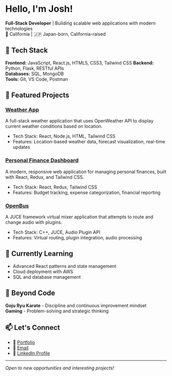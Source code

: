 # Hello, I'm Josh!

**Full-Stack Developer** | Building scalable web applications with modern technologies  
📍 California | 🇯🇵 Japan-born, California-raised

## 💼 Tech Stack
**Frontend:** JavaScript, React.js, HTML5, CSS3, Tailwind CSS
**Backend:** Python, Flask, RESTful APIs  
**Databases:** SQL, MongoDB  
**Tools:** Git, VS Code, Postman  

## 🚀 Featured Projects
### [Weather App](https://github.com/Joshkaki00/weather-api-v2)
A full-stack weather application that uses OpenWeather API to display current weather conditions based on location.
- Tech Stack: React, Node.js, HTML, Tailwind CSS
- Features: Location-based weather data, forecast visualization, real-time updates

### [Personal Finance Dashboard](https://github.com/Joshkaki00/finance-dashboard)  
A modern, responsive web application for managing personal finances, built with React, Redux, and Tailwind CSS.
- Tech Stack: React, Redux, Tailwind CSS
- Features: Budget tracking, expense categorization, financial reporting

### [OpenBus](https://github.com/Joshkaki00/OpenBus-Dev)
A JUCE framework virtual mixer application that attempts to route and change audio with plugins.
- Tech Stack: C++, JUCE, Audio Plugin API
- Features: Virtual routing, plugin integration, audio processing

## 🌱 Currently Learning
- Advanced React patterns and state management
- Cloud deployment with AWS
- SQL and database management

## 🥋 Beyond Code
**Goju Ryu Karate** - Discipline and continuous improvement mindset  
**Gaming** - Problem-solving and strategic thinking

## 📫 Let's Connect
- 💼 [Portfolio](https://joshua-kakinuki-portfolio.notion.site/Personal-Portfolio-Page-263e76e8bd0c801c99e5f8f619d93f6b)
- 📧 [Email](mailto:joshua.kakinuki@gmail.com)
- 💼 [LinkedIn Profile](https://www.linkedin.com/in/joshuakakinuki/)

---
*Open to new opportunities and interesting projects!*

<!--
**Joshkaki00/Joshkaki00** is a ✨ special ✨ repository because its `README.md` (this file) appears on your GitHub profile.
-->
